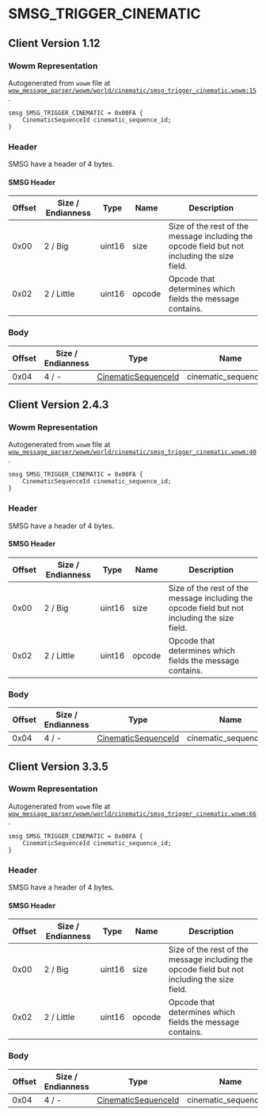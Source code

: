 # SMSG_TRIGGER_CINEMATIC

## Client Version 1.12

### Wowm Representation

Autogenerated from `wowm` file at [`wow_message_parser/wowm/world/cinematic/smsg_trigger_cinematic.wowm:15`](https://github.com/gtker/wow_messages/tree/main/wow_message_parser/wowm/world/cinematic/smsg_trigger_cinematic.wowm#L15).
```rust,ignore
smsg SMSG_TRIGGER_CINEMATIC = 0x00FA {
    CinematicSequenceId cinematic_sequence_id;
}
```
### Header

SMSG have a header of 4 bytes.

#### SMSG Header

| Offset | Size / Endianness | Type   | Name   | Description |
| ------ | ----------------- | ------ | ------ | ----------- |
| 0x00   | 2 / Big           | uint16 | size   | Size of the rest of the message including the opcode field but not including the size field.|
| 0x02   | 2 / Little        | uint16 | opcode | Opcode that determines which fields the message contains.|

### Body

| Offset | Size / Endianness | Type | Name | Comment |
| ------ | ----------------- | ---- | ---- | ------- |
| 0x04 | 4 / - | [CinematicSequenceId](cinematicsequenceid.md) | cinematic_sequence_id |  |

## Client Version 2.4.3

### Wowm Representation

Autogenerated from `wowm` file at [`wow_message_parser/wowm/world/cinematic/smsg_trigger_cinematic.wowm:40`](https://github.com/gtker/wow_messages/tree/main/wow_message_parser/wowm/world/cinematic/smsg_trigger_cinematic.wowm#L40).
```rust,ignore
smsg SMSG_TRIGGER_CINEMATIC = 0x00FA {
    CinematicSequenceId cinematic_sequence_id;
}
```
### Header

SMSG have a header of 4 bytes.

#### SMSG Header

| Offset | Size / Endianness | Type   | Name   | Description |
| ------ | ----------------- | ------ | ------ | ----------- |
| 0x00   | 2 / Big           | uint16 | size   | Size of the rest of the message including the opcode field but not including the size field.|
| 0x02   | 2 / Little        | uint16 | opcode | Opcode that determines which fields the message contains.|

### Body

| Offset | Size / Endianness | Type | Name | Comment |
| ------ | ----------------- | ---- | ---- | ------- |
| 0x04 | 4 / - | [CinematicSequenceId](cinematicsequenceid.md) | cinematic_sequence_id |  |

## Client Version 3.3.5

### Wowm Representation

Autogenerated from `wowm` file at [`wow_message_parser/wowm/world/cinematic/smsg_trigger_cinematic.wowm:66`](https://github.com/gtker/wow_messages/tree/main/wow_message_parser/wowm/world/cinematic/smsg_trigger_cinematic.wowm#L66).
```rust,ignore
smsg SMSG_TRIGGER_CINEMATIC = 0x00FA {
    CinematicSequenceId cinematic_sequence_id;
}
```
### Header

SMSG have a header of 4 bytes.

#### SMSG Header

| Offset | Size / Endianness | Type   | Name   | Description |
| ------ | ----------------- | ------ | ------ | ----------- |
| 0x00   | 2 / Big           | uint16 | size   | Size of the rest of the message including the opcode field but not including the size field.|
| 0x02   | 2 / Little        | uint16 | opcode | Opcode that determines which fields the message contains.|

### Body

| Offset | Size / Endianness | Type | Name | Comment |
| ------ | ----------------- | ---- | ---- | ------- |
| 0x04 | 4 / - | [CinematicSequenceId](cinematicsequenceid.md) | cinematic_sequence_id |  |

